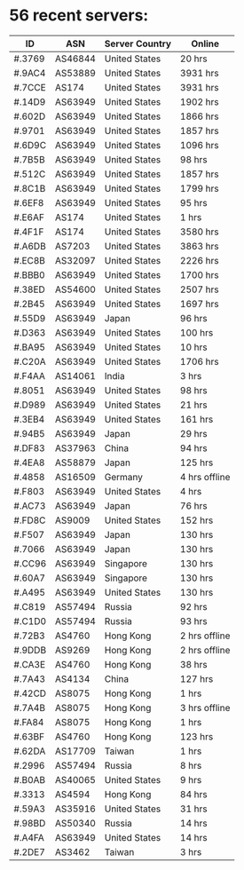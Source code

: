 # 56 recent servers:

| ID | ASN | Server Country | Online |
| ------ | ------ | ------ | ------ |
| #.3769 | AS46844 | United States | 20 hrs |
| #.9AC4 | AS53889 | United States | 3931 hrs |
| #.7CCE | AS174 | United States | 3931 hrs |
| #.14D9 | AS63949 | United States | 1902 hrs |
| #.602D | AS63949 | United States | 1866 hrs |
| #.9701 | AS63949 | United States | 1857 hrs |
| #.6D9C | AS63949 | United States | 1096 hrs |
| #.7B5B | AS63949 | United States | 98 hrs |
| #.512C | AS63949 | United States | 1857 hrs |
| #.8C1B | AS63949 | United States | 1799 hrs |
| #.6EF8 | AS63949 | United States | 95 hrs |
| #.E6AF | AS174 | United States | 1 hrs |
| #.4F1F | AS174 | United States | 3580 hrs |
| #.A6DB | AS7203 | United States | 3863 hrs |
| #.EC8B | AS32097 | United States | 2226 hrs |
| #.BBB0 | AS63949 | United States | 1700 hrs |
| #.38ED | AS54600 | United States | 2507 hrs |
| #.2B45 | AS63949 | United States | 1697 hrs |
| #.55D9 | AS63949 | Japan | 96 hrs |
| #.D363 | AS63949 | United States | 100 hrs |
| #.BA95 | AS63949 | United States | 10 hrs |
| #.C20A | AS63949 | United States | 1706 hrs |
| #.F4AA | AS14061 | India | 3 hrs |
| #.8051 | AS63949 | United States | 98 hrs |
| #.D989 | AS63949 | United States | 21 hrs |
| #.3EB4 | AS63949 | United States | 161 hrs |
| #.94B5 | AS63949 | Japan | 29 hrs |
| #.DF83 | AS37963 | China | 94 hrs |
| #.4EA8 | AS58879 | Japan | 125 hrs |
| #.4858 | AS16509 | Germany | 4 hrs offline |
| #.F803 | AS63949 | United States | 4 hrs |
| #.AC73 | AS63949 | Japan | 76 hrs |
| #.FD8C | AS9009 | United States | 152 hrs |
| #.F507 | AS63949 | Japan | 130 hrs |
| #.7066 | AS63949 | Japan | 130 hrs |
| #.CC96 | AS63949 | Singapore | 130 hrs |
| #.60A7 | AS63949 | Singapore | 130 hrs |
| #.A495 | AS63949 | United States | 130 hrs |
| #.C819 | AS57494 | Russia | 92 hrs |
| #.C1D0 | AS57494 | Russia | 93 hrs |
| #.72B3 | AS4760 | Hong Kong | 2 hrs offline |
| #.9DDB | AS9269 | Hong Kong | 2 hrs offline |
| #.CA3E | AS4760 | Hong Kong | 38 hrs |
| #.7A43 | AS4134 | China | 127 hrs |
| #.42CD | AS8075 | Hong Kong | 1 hrs |
| #.7A4B | AS8075 | Hong Kong | 3 hrs offline |
| #.FA84 | AS8075 | Hong Kong | 1 hrs |
| #.63BF | AS4760 | Hong Kong | 123 hrs |
| #.62DA | AS17709 | Taiwan | 1 hrs |
| #.2996 | AS57494 | Russia | 8 hrs |
| #.B0AB | AS40065 | United States | 9 hrs |
| #.3313 | AS4594 | Hong Kong | 84 hrs |
| #.59A3 | AS35916 | United States | 31 hrs |
| #.98BD | AS50340 | Russia | 14 hrs |
| #.A4FA | AS63949 | United States | 14 hrs |
| #.2DE7 | AS3462 | Taiwan | 3 hrs |

